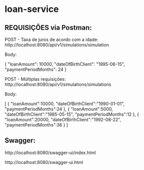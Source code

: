 # loan-service


## REQUISIÇÕES via Postman:

POST - Taxa de juros de acordo com a idade: 
http://localhost:8080/api/v1/simulations/simulation

Body:

{
"loanAmount": 10000,
"dateOfBirthClient": "1995-06-15",
"paymentPeriodMonths": 24
}

POST - Múltiplas requisições:
http://localhost:8080/api/v1/simulations/simulations

Body:

[
{
"loanAmount":10000,
"dateOfBirthClient":"1990-01-01",
"paymentPeriodMonths":24
},
{
"loanAmount":5000,
"dateOfBirthClient":"1985-05-15",
"paymentPeriodMonths":12
},
{
"loanAmount":20000,
"dateOfBirthClient":"1992-08-22",
"paymentPeriodMonths":36
}
]


## Swagger:

http://localhost:8080/swagger-ui/index.html

http://localhost:8080/swagger-ui.html

